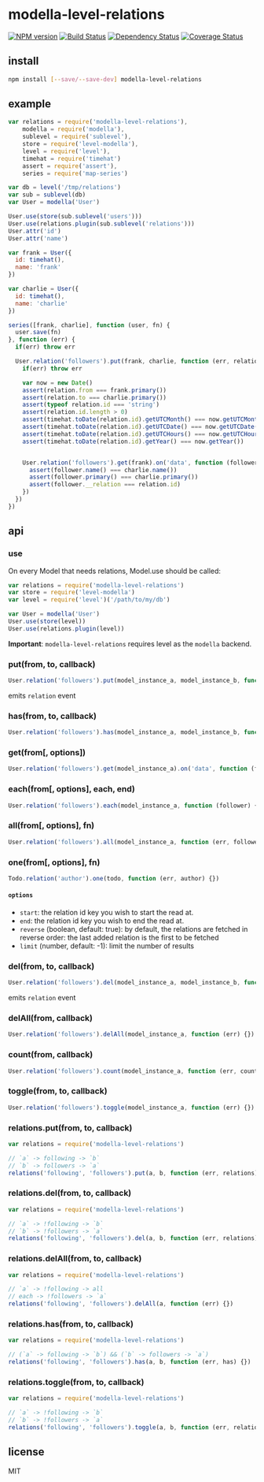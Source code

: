 # modella-level-relations

[![NPM version](https://badge.fury.io/js/modella-level-relations.png)](http://badge.fury.io/js/modella-level-relations)
[![Build Status](https://secure.travis-ci.org/ramitos/modella-level-relations.png)](http://travis-ci.org/ramitos/modella-level-relations)
[![Dependency Status](https://gemnasium.com/ramitos/modella-level-relations.png)](https://gemnasium.com/ramitos/modella-level-relations)
[![Coverage Status](https://coveralls.io/repos/ramitos/modella-level-relations/badge.png?branch=master)](https://coveralls.io/r/ramitos/modella-level-relations?branch=master)

## install

```bash
npm install [--save/--save-dev] modella-level-relations
```

## example

```js
var relations = require('modella-level-relations'),
    modella = require('modella'),
    sublevel = require('sublevel'),
    store = require('level-modella'),
    level = require('level'),
    timehat = require('timehat')
    assert = require('assert'),
    series = require('map-series')

var db = level('/tmp/relations')
var sub = sublevel(db)
var User = modella('User')

User.use(store(sub.sublevel('users')))
User.use(relations.plugin(sub.sublevel('relations')))
User.attr('id')
User.attr('name')

var frank = User({
  id: timehat(),
  name: 'frank'
})

var charlie = User({
  id: timehat(),
  name: 'charlie'
})

series([frank, charlie], function (user, fn) {
  user.save(fn)
}, function (err) {
  if(err) throw err

  User.relation('followers').put(frank, charlie, function (err, relation) {
    if(err) throw err

    var now = new Date()
    assert(relation.from === frank.primary())
    assert(relation.to === charlie.primary())
    assert(typeof relation.id === 'string')
    assert(relation.id.length > 0)
    assert(timehat.toDate(relation.id).getUTCMonth() === now.getUTCMonth())
    assert(timehat.toDate(relation.id).getUTCDate() === now.getUTCDate())
    assert(timehat.toDate(relation.id).getUTCHours() === now.getUTCHours())
    assert(timehat.toDate(relation.id).getYear() === now.getYear())


    User.relation('followers').get(frank).on('data', function (follower) {
      assert(follower.name() === charlie.name())
      assert(follower.primary() === charlie.primary())
      assert(follower.__relation === relation.id)
    })
  })
})
```

## api

### use

On every Model that needs relations, Model.use should be called:

```js
var relations = require('modella-level-relations')
var store = require('level-modella')
var level = require('level')('/path/to/my/db')

var User = modella('User')
User.use(store(level))
User.use(relations.plugin(level))
```

**Important**: `modella-level-relations` requires level as the `modella` backend.

### put(from, to, callback)

```js
User.relation('followers').put(model_instance_a, model_instance_b, function (err, relation) {})
```

emits `relation` event

### has(from, to, callback)

```js
User.relation('followers').has(model_instance_a, model_instance_b, function (err, has) {})
```

### get(from[, options])

```js
User.relation('followers').get(model_instance_a).on('data', function (follower) {})
```

### each(from[, options], each, end)

```js
User.relation('followers').each(model_instance_a, function (follower) {}, function (err) {})
```

### all(from[, options], fn)

```js
User.relation('followers').all(model_instance_a, function (err, followers) {})
```

### one(from[, options], fn)

```js
Todo.relation('author').one(todo, function (err, author) {})
```


#### `options`

 * `start`: the relation id key you wish to start the read at.
 * `end`: the relation id key you wish to end the read at.
 * `reverse` (boolean, default: true): by default, the relations are fetched in reverse order: the last added relation is the first to be fetched
 * `limit` (number, default: -1): limit the number of results

### del(from, to, callback)

```js
User.relation('followers').del(model_instance_a, model_instance_b, function (err) {})
```

emits `relation` event

### delAll(from, callback)

```js
User.relation('followers').delAll(model_instance_a, function (err) {})
```

### count(from, callback)

```js
User.relation('followers').count(model_instance_a, function (err, count) {})
```

### toggle(from, to, callback)

```js
User.relation('followers').toggle(model_instance_a, function (err) {})
```


### relations.put(from, to, callback)

```js
var relations = require('modella-level-relations')

// `a` -> following -> `b`
// `b` -> followers -> `a`
relations('following', 'followers').put(a, b, function (err, relations) {})
```

### relations.del(from, to, callback)

```js
var relations = require('modella-level-relations')

// `a` -> !following -> `b`
// `b` -> !followers -> `a`
relations('following', 'followers').del(a, b, function (err, relations) {})
```

### relations.delAll(from, to, callback)

```js
var relations = require('modella-level-relations')

// `a` -> !following -> all
// each -> !followers -> `a`
relations('following', 'followers').delAll(a, function (err) {})
```

### relations.has(from, to, callback)

```js
var relations = require('modella-level-relations')

// (`a` -> following -> `b`) && (`b` -> followers -> `a`)
relations('following', 'followers').has(a, b, function (err, has) {})
```

### relations.toggle(from, to, callback)

```js
var relations = require('modella-level-relations')

// `a` -> !following -> `b`
// `b` -> !followers -> `a`
relations('following', 'followers').toggle(a, b, function (err, relations) {})
```

## license

MIT